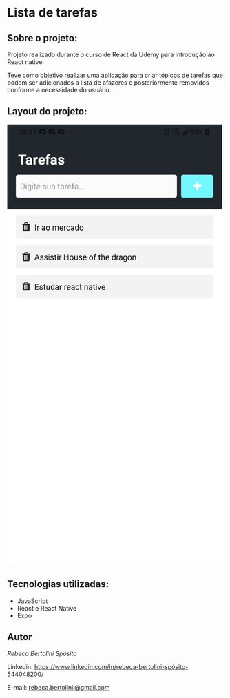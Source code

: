 # Lista de tarefas

## Sobre o projeto:
Projeto realizado durante o curso de React da Udemy para introdução ao React native.

Teve como objetivo realizar uma aplicação para criar tópicos de tarefas que podem ser adicionados a lista de afazeres e posteriormente removidos conforme a necessidade do usuário.

## Layout do projeto:

![](src/img/WhatsApp%20Image%202022-09-07%20at%2020.42.16.jpeg)

## Tecnologias utilizadas:

* JavaScript
* React e React Native
* Expo

## Autor

*Rebeca Bertolini Spósito*

Linkedin:
<https://www.linkedin.com/in/rebeca-bertolini-spósito-544048200/>

E-mail:
<rebeca.bertolinii@gmail.com>

